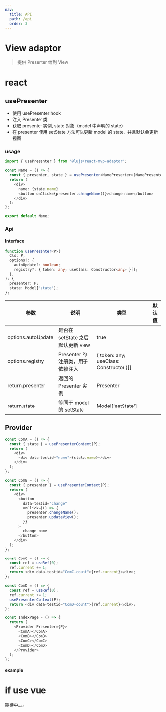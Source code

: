 ```yaml
---
nav:
  title: API
  path: /api
  order: 3
---
```


# View adaptor

> 提供 Presenter 给到 View

# react

## usePresenter

- 使用 usePresenter hook
- 注入 Presenter 类
- 获取 presenter 实例, state 对象（model 中声明的 state）
- 在 presenter 使用 setState 方法可以更新 model 的 state，并且默认会更新视图

### usage

```typescript | pure
import { usePresenter } from '@lujs/react-mvp-adaptor';

const Name = () => {
  const { presenter, state } = usePresenter<NamePresenter>(NamePresenter);
  return (
    <div>
      name: {state.name}
      <button onClick={presenter.changeName()}>change name</button>
    </div>
  );
};

export default Name;
```

### Api

#### Interface

```typescript | pure
function usePresenter<P>(
  Cls: P,
  options?: {
    autoUpdate?: boolean;
    registry?: { token: any; useClass: Constructor<any> }[];
  },
): {
  presenter: P;
  state: Model['state'];
};
```

| 参数               | 说明                              | 类型                                         | 默认值 |
| ------------------ | --------------------------------- | -------------------------------------------- | ------ |
| options.autoUpdate | 是否在 setState 之后默认更新 view | true                                         |        |
| options.registry   | Presenter 的注册类，用于依赖注入  | { token: any; useClass: Constructor<any> }[] |        |
| return.presenter   | 返回的 Presenter 实例             | Presenter                                    |        |
| return.state       | 等同于 model 的 setState          | Model['setState']                            |        |

## Provider

```typescript
const ComA = () => {
  const { state } = usePresenterContext(P);
  return (
    <div>
      <div data-testid="name">{state.name}</div>
    </div>
  );
};

const ComB = () => {
  const { presenter } = usePresenterContext(P);
  return (
    <div>
      <button
        data-testid="change"
        onClick={() => {
          presenter.changeName();
          presenter.updateView();
        }}
      >
        change name
      </button>
    </div>
  );
};

const ComC = () => {
  const ref = useRef(0);
  ref.current += 1;
  return <div data-testid="ComC-count">{ref.current}</div>;
};

const ComD = () => {
  const ref = useRef(0);
  ref.current += 1;
  usePresenterContext(P);
  return <div data-testid="ComD-count">{ref.current}</div>;
};

const IndexPage = () => {
  return (
    <Provider Presenter={P}>
      <ComA></ComA>
      <ComB></ComB>
      <ComC></ComC>
      <ComD></ComD>
    </Provider>
  );
};
```

#### example

<code src="../demos/provider/index.tsx"></code>

# if use vue

期待中。。。
